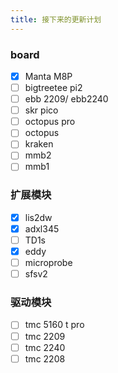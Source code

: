 ```yaml
---
title: 接下来的更新计划
---
```


### board

- [x] Manta M8P
- [ ] bigtreetee pi2
- [ ] ebb 2209/ ebb2240
- [ ] skr pico
- [ ] octopus pro
- [ ] octopus 
- [ ] kraken
- [ ] mmb2
- [ ] mmb1

### 扩展模块

- [x] lis2dw
- [x] adxl345
- [ ] TD1s
- [x] eddy
- [ ] microprobe
- [ ] sfsv2

### 驱动模块 

- [ ] tmc 5160 t pro
- [ ] tmc 2209 
- [ ] tmc 2240 
- [ ] tmc 2208
  
<!-- truncate -->
